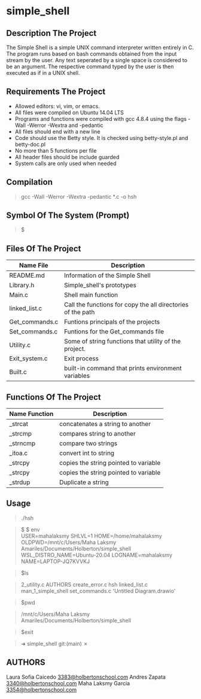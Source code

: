 # simple_shell

## Description The Project

The Simple Shell is a simple UNIX command interpreter written entirely in C. The program runs based on bash commands obtained from the input stream by the user. Any text seperated by a single space is considered to be an argument. The respective command typed by the user is then executed as if in a UNIX shell.

## Requirements The Project

* Allowed editors: vi, vim, or emacs.
* All files were compiled on Ubuntu 14.04 LTS
* Programs and functions were compiled with gcc 4.8.4 using the flags -Wall -Werror -Wextra and -pedantic
* All files should end with a new line
* Code should use the Betty style. It is checked using betty-style.pl and betty-doc.pl
* No more than 5 functions per file
* All header files should be include guarded
* System calls are only used when needed

## Compilation 

> gcc -Wall -Werror -Wextra -pedantic *.c -o hsh

## Symbol Of The System (Prompt)

> $

## Files Of The Project

Name File | Description
------------- | -------------
README.md | Information of the Simple Shell
Library.h | Simple_shell's prototypes
Main.c    | Shell main function
linked_list.c | Call the functions for  copy the all directories of the path
Get_commands.c | Funtions principals of the projects
Set_commands.c | Funtions for the Get_commands file
Utility.c | Some of string functions that utility of the project.
Exit_system.c | Exit process
Built.c | built-in command that prints environment variables

## Functions Of The Project

Name Function | Description
------------- | -------------
_strcat    | concatenates a string to another
_strcmp    | compares string to another
_strncmp   | compare two strings
_itoa.c    | convert int to string
_strcpy    | copies the string pointed to variable
_strcpy    | copies the string pointed to variable
_strdup    | Duplicate a string

## Usage 

>./hsh

>$
>$ env  
>USER=mahalaksmy
>SHLVL=1
>HOME=/home/mahalaksmy
>OLDPWD=/mnt/c/Users/Maha Laksmy Amariles/Documents/Holberton/simple_shell
>WSL_DISTRO_NAME=Ubuntu-20.04
>LOGNAME=mahalaksmy
>NAME=LAPTOP-JQ7KVVKJ

>$ls 

>2_utility.c   AUTHORS   create_error.c   hsh         linked_list.c   man_1_simple_shell   set_commands.c  'Untitled Diagram.drawio'

>$pwd

>/mnt/c/Users/Maha Laksmy Amariles/Documents/Holberton/simple_shell

>$exit

>➜  simple_shell git:(main) ✗ 

## AUTHORS

Laura Sofia Caicedo <3383@holbertonschool.com>
Andres Zapata <3340@holbertonschool.com>
Maha Laksmy Garcia <3354@holbertonschool.com>

